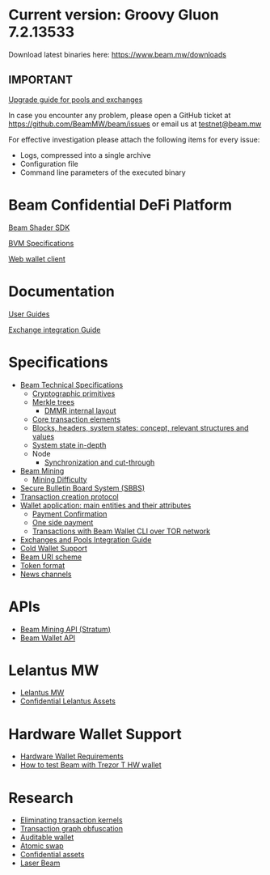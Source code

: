 
# Current version: Groovy Gluon 7.2.13533

Download latest binaries here: https://www.beam.mw/downloads

## IMPORTANT
[Upgrade guide for pools and exchanges](https://github.com/BeamMW/beam/wiki/Beam-Fierce-Fermion-6.0-Upgrade-Guide-for-pools-and-exchanges)


In case you encounter any problem, please open a GitHub ticket at https://github.com/BeamMW/beam/issues or email us at testnet@beam.mw

For effective investigation please attach the following items for every issue:
* Logs, compressed into a single archive
* Configuration file
* Command line parameters of the executed binary

# Beam Confidential DeFi Platform 

[Beam Shader SDK](https://github.com/BeamMW/shader-sdk)

[BVM Specifications](https://github.com/BeamMW/shader-sdk/wiki/BVM-functions-for-shaders)

[Web wallet client](https://github.com/BeamMW/beam/wiki/WASM-wallet-client)

# Documentation

[User Guides](/docs)

[Exchange integration Guide](https://github.com/BeamMW/beam/wiki/Exchange-Pool-integration-guide)

# Specifications

* [Beam Technical Specifications](https://github.com/beam-mw/beam/wiki/Beam-Technical-Specifications)
  * [Cryptographic primitives](https://github.com/BeamMW/beam/wiki/Cryptographic-primitives)
  * [Merkle trees](https://github.com/BeamMW/beam/wiki/Merkle-trees)
    * [DMMR internal layout](https://github.com/BeamMW/beam/wiki/DMMR-internal-layout)
  * [Core transaction elements](https://github.com/BeamMW/beam/wiki/Core-transaction-elements)
  * [Blocks, headers, system states: concept, relevant structures and values](https://github.com/BeamMW/beam/wiki/Blocks,-headers,-system-states.-Concept,-relevant-structures-and-values)
  * [System state in-depth](https://github.com/BeamMW/beam/wiki/System-state-in-depth)
  * Node
    * [Synchronization and cut-through](https://github.com/BeamMW/beam/wiki/UTXO-set,-horizons-and-cut-through)
* [Beam Mining](https://github.com/BeamMW/beam/wiki/BEAM-Mining)
  * [Mining Difficulty](https://github.com/BeamMW/beam/wiki/Mining-Difficulty)
* [Secure Bulletin Board System (SBBS)](https://github.com/BeamMW/beam/wiki/Secure-bulletin-board-system-(SBBS))
* [Transaction creation protocol](https://github.com/BeamMW/beam/wiki/Transaction-creation-protocol)
* [Wallet application: main entities and their attributes](https://github.com/BeamMW/beam/wiki/Main-wallet-entities-and-their-attributes)
   * [Payment Confirmation](https://github.com/BeamMW/beam/wiki/Payment-confirmation-(proof))
   * [One side payment](https://github.com/BeamMW/beam/wiki/One-side-payments)
   * [Transactions with Beam Wallet CLI over TOR network](https://github.com/BeamMW/beam/wiki/Transactions-with-Beam-Wallet-CLI-over-TOR-network)
*  [Exchanges and Pools Integration Guide](https://github.com/BeamMW/beam/wiki/Exchange-Pool-integration-guide)
* [Cold Wallet Support](https://github.com/BeamMW/beam/wiki/Cold-wallet-implementation)
* [Beam URI scheme](https://github.com/BeamMW/beam/wiki/Beam-URI-scheme)
* [Token format](https://github.com/BeamMW/beam/wiki/Atomic-swap-token)
* [News channels](https://github.com/BeamMW/beam/wiki/Beam-news-channels)


# APIs

* [Beam Mining API (Stratum)](https://github.com/BeamMW/beam/wiki/Beam-mining-protocol-API-(Stratum))
* [Beam Wallet API](https://github.com/BeamMW/beam/wiki/Beam-wallet-protocol-API)

# Lelantus MW

* [Lelantus MW](https://github.com/BeamMW/beam/wiki/Lelantus-MW)
* [Confidential Lelantus Assets](https://github.com/BeamMW/beam/wiki/MW-CLA)

# Hardware Wallet Support

* [Hardware Wallet Requirements](https://github.com/BeamMW/beam/wiki/HW-wallet-requirements)
* [How to test Beam with Trezor T HW wallet](https://github.com/BeamMW/beam/wiki/How-to-test-Beam-with-Trezor-wallet)

# Research

* [Eliminating transaction kernels](https://github.com/beam-mw/beam/wiki/Thoughts-about-eliminating-transaction-kernels)
* [Transaction graph obfuscation](https://github.com/beam-mw/beam/wiki/Transaction-graph-obfuscation)
* [Auditable wallet](https://github.com/beam-mw/beam/wiki/Wallet-audit)
* [Atomic swap](https://github.com/beam-mw/beam/wiki/Atomic-swap)
* [Confidential assets](https://github.com/beam-mw/beam/wiki/Confidential-assets)
* [Laser Beam](https://github.com/BeamMW/beam/wiki/Lightning-Network)

